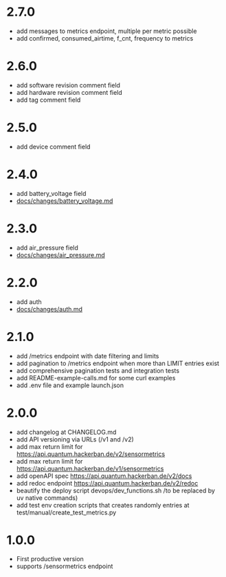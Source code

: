 # 2.7.0

- add messages to metrics endpoint, multiple per metric possible
- add confirmed, consumed_airtime, f_cnt, frequency to metrics

# 2.6.0

- add software revision comment field
- add hardware revision comment field
- add tag comment field

# 2.5.0

- add device comment field

# 2.4.0

- add battery_voltage field
- [docs/changes/battery_voltage.md](docs/changes/battery_voltage.md)

# 2.3.0

- add air_pressure field
- [docs/changes/air_pressure.md](docs/changes/air_pressure.md)

# 2.2.0

- add auth
- [docs/changes/auth.md](docs/changes/auth.md)

# 2.1.0

- add /metrics endpoint with date filtering and limits
- add pagination to /metrics endpoint when more than LIMIT entries exist
- add comprehensive pagination tests and integration tests
- add README-example-calls.md for some curl examples
- add .env file and example launch.json

# 2.0.0

- add changelog at CHANGELOG.md
- add API versioning via URLs (/v1 and /v2)
- add max return limit for https://api.quantum.hackerban.de/v2/sensormetrics
- add max return limit for https://api.quantum.hackerban.de/v1/sensormetrics
- add openAPI spec https://api.quantum.hackerban.de/v2/docs
- add redoc endpoint https://api.quantum.hackerban.de/v2/redoc
- beautify the deploy script devops/dev_functions.sh /to be replaced by uv native commands)
- add test env creation scripts that creates randomly entries at test/manual/create_test_metrics.py

# 1.0.0

- First productive version
- supports /sensormetrics endpoint
